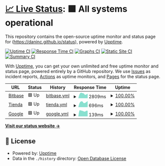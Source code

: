 # [📈 Live Status](https://daninc.github.io/status): <!--live status--> **🟩 All systems operational**

This repository contains the open-source uptime monitor and status page for (https://daninc.github.io/status), powered by [Upptime](https://github.com/upptime/upptime).

[![Uptime CI](https://github.com/daninc/status/workflows/Uptime%20CI/badge.svg)](https://github.com/daninc/status/actions?query=workflow%3A%22Uptime+CI%22)
[![Response Time CI](https://github.com/daninc/status/workflows/Response%20Time%20CI/badge.svg)](https://github.com/daninc/status/actions?query=workflow%3A%22Response+Time+CI%22)
[![Graphs CI](https://github.com/daninc/status/workflows/Graphs%20CI/badge.svg)](https://github.com/daninc/status/actions?query=workflow%3A%22Graphs+CI%22)
[![Static Site CI](https://github.com/daninc/status/workflows/Static%20Site%20CI/badge.svg)](https://github.com/daninc/status/actions?query=workflow%3A%22Static+Site+CI%22)
[![Summary CI](https://github.com/daninc/status/workflows/Summary%20CI/badge.svg)](https://github.com/daninc/status/actions?query=workflow%3A%22Summary+CI%22)

With [Upptime](https://upptime.js.org), you can get your own unlimited and free uptime monitor and status page, powered entirely by a GitHub repository. We use [Issues](https://github.com/daninc/status/issues) as incident reports, [Actions](https://github.com/daninc/status/actions) as uptime monitors, and [Pages](https://daninc.github.io/status) for the status page.

<!--start: status pages-->
<!-- This summary is generated by Upptime (https://github.com/upptime/upptime) -->
<!-- Do not edit this manually, your changes will be overwritten -->
<!-- prettier-ignore -->
| URL | Status | History | Response Time | Uptime |
| --- | ------ | ------- | ------------- | ------ |
| <img alt="" src="https://icons.duckduckgo.com/ip3/www.bitbase.es.ico" height="13"> [Bitbase](https://www.bitbase.es) | 🟩 Up | [bitbase.yml](https://github.com/DaniNC/status/commits/HEAD/history/bitbase.yml) | <details><summary><img alt="Response time graph" src="./graphs/bitbase/response-time-week.png" height="20"> 2809ms</summary><br><a href="https://daninc.github.io/status/history/bitbase"><img alt="Response time 3491" src="https://img.shields.io/endpoint?url=https%3A%2F%2Fraw.githubusercontent.com%2FDaniNC%2Fstatus%2FHEAD%2Fapi%2Fbitbase%2Fresponse-time.json"></a><br><a href="https://daninc.github.io/status/history/bitbase"><img alt="24-hour response time 2430" src="https://img.shields.io/endpoint?url=https%3A%2F%2Fraw.githubusercontent.com%2FDaniNC%2Fstatus%2FHEAD%2Fapi%2Fbitbase%2Fresponse-time-day.json"></a><br><a href="https://daninc.github.io/status/history/bitbase"><img alt="7-day response time 2809" src="https://img.shields.io/endpoint?url=https%3A%2F%2Fraw.githubusercontent.com%2FDaniNC%2Fstatus%2FHEAD%2Fapi%2Fbitbase%2Fresponse-time-week.json"></a><br><a href="https://daninc.github.io/status/history/bitbase"><img alt="30-day response time 3214" src="https://img.shields.io/endpoint?url=https%3A%2F%2Fraw.githubusercontent.com%2FDaniNC%2Fstatus%2FHEAD%2Fapi%2Fbitbase%2Fresponse-time-month.json"></a><br><a href="https://daninc.github.io/status/history/bitbase"><img alt="1-year response time 3491" src="https://img.shields.io/endpoint?url=https%3A%2F%2Fraw.githubusercontent.com%2FDaniNC%2Fstatus%2FHEAD%2Fapi%2Fbitbase%2Fresponse-time-year.json"></a></details> | <details><summary><a href="https://daninc.github.io/status/history/bitbase">100.00%</a></summary><a href="https://daninc.github.io/status/history/bitbase"><img alt="All-time uptime 99.63%" src="https://img.shields.io/endpoint?url=https%3A%2F%2Fraw.githubusercontent.com%2FDaniNC%2Fstatus%2FHEAD%2Fapi%2Fbitbase%2Fuptime.json"></a><br><a href="https://daninc.github.io/status/history/bitbase"><img alt="24-hour uptime 100.00%" src="https://img.shields.io/endpoint?url=https%3A%2F%2Fraw.githubusercontent.com%2FDaniNC%2Fstatus%2FHEAD%2Fapi%2Fbitbase%2Fuptime-day.json"></a><br><a href="https://daninc.github.io/status/history/bitbase"><img alt="7-day uptime 100.00%" src="https://img.shields.io/endpoint?url=https%3A%2F%2Fraw.githubusercontent.com%2FDaniNC%2Fstatus%2FHEAD%2Fapi%2Fbitbase%2Fuptime-week.json"></a><br><a href="https://daninc.github.io/status/history/bitbase"><img alt="30-day uptime 98.54%" src="https://img.shields.io/endpoint?url=https%3A%2F%2Fraw.githubusercontent.com%2FDaniNC%2Fstatus%2FHEAD%2Fapi%2Fbitbase%2Fuptime-month.json"></a><br><a href="https://daninc.github.io/status/history/bitbase"><img alt="1-year uptime 99.63%" src="https://img.shields.io/endpoint?url=https%3A%2F%2Fraw.githubusercontent.com%2FDaniNC%2Fstatus%2FHEAD%2Fapi%2Fbitbase%2Fuptime-year.json"></a></details>
| <img alt="" src="https://icons.duckduckgo.com/ip3/tienda.bitbase.es.ico" height="13"> [Tienda](https://tienda.bitbase.es) | 🟩 Up | [tienda.yml](https://github.com/DaniNC/status/commits/HEAD/history/tienda.yml) | <details><summary><img alt="Response time graph" src="./graphs/tienda/response-time-week.png" height="20"> 696ms</summary><br><a href="https://daninc.github.io/status/history/tienda"><img alt="Response time 763" src="https://img.shields.io/endpoint?url=https%3A%2F%2Fraw.githubusercontent.com%2FDaniNC%2Fstatus%2FHEAD%2Fapi%2Ftienda%2Fresponse-time.json"></a><br><a href="https://daninc.github.io/status/history/tienda"><img alt="24-hour response time 917" src="https://img.shields.io/endpoint?url=https%3A%2F%2Fraw.githubusercontent.com%2FDaniNC%2Fstatus%2FHEAD%2Fapi%2Ftienda%2Fresponse-time-day.json"></a><br><a href="https://daninc.github.io/status/history/tienda"><img alt="7-day response time 696" src="https://img.shields.io/endpoint?url=https%3A%2F%2Fraw.githubusercontent.com%2FDaniNC%2Fstatus%2FHEAD%2Fapi%2Ftienda%2Fresponse-time-week.json"></a><br><a href="https://daninc.github.io/status/history/tienda"><img alt="30-day response time 806" src="https://img.shields.io/endpoint?url=https%3A%2F%2Fraw.githubusercontent.com%2FDaniNC%2Fstatus%2FHEAD%2Fapi%2Ftienda%2Fresponse-time-month.json"></a><br><a href="https://daninc.github.io/status/history/tienda"><img alt="1-year response time 763" src="https://img.shields.io/endpoint?url=https%3A%2F%2Fraw.githubusercontent.com%2FDaniNC%2Fstatus%2FHEAD%2Fapi%2Ftienda%2Fresponse-time-year.json"></a></details> | <details><summary><a href="https://daninc.github.io/status/history/tienda">100.00%</a></summary><a href="https://daninc.github.io/status/history/tienda"><img alt="All-time uptime 99.74%" src="https://img.shields.io/endpoint?url=https%3A%2F%2Fraw.githubusercontent.com%2FDaniNC%2Fstatus%2FHEAD%2Fapi%2Ftienda%2Fuptime.json"></a><br><a href="https://daninc.github.io/status/history/tienda"><img alt="24-hour uptime 100.00%" src="https://img.shields.io/endpoint?url=https%3A%2F%2Fraw.githubusercontent.com%2FDaniNC%2Fstatus%2FHEAD%2Fapi%2Ftienda%2Fuptime-day.json"></a><br><a href="https://daninc.github.io/status/history/tienda"><img alt="7-day uptime 100.00%" src="https://img.shields.io/endpoint?url=https%3A%2F%2Fraw.githubusercontent.com%2FDaniNC%2Fstatus%2FHEAD%2Fapi%2Ftienda%2Fuptime-week.json"></a><br><a href="https://daninc.github.io/status/history/tienda"><img alt="30-day uptime 98.56%" src="https://img.shields.io/endpoint?url=https%3A%2F%2Fraw.githubusercontent.com%2FDaniNC%2Fstatus%2FHEAD%2Fapi%2Ftienda%2Fuptime-month.json"></a><br><a href="https://daninc.github.io/status/history/tienda"><img alt="1-year uptime 99.74%" src="https://img.shields.io/endpoint?url=https%3A%2F%2Fraw.githubusercontent.com%2FDaniNC%2Fstatus%2FHEAD%2Fapi%2Ftienda%2Fuptime-year.json"></a></details>
| <img alt="" src="https://icons.duckduckgo.com/ip3/google.com.ico" height="13"> [Google](https://google.com) | 🟩 Up | [google.yml](https://github.com/DaniNC/status/commits/HEAD/history/google.yml) | <details><summary><img alt="Response time graph" src="./graphs/google/response-time-week.png" height="20"> 139ms</summary><br><a href="https://daninc.github.io/status/history/google"><img alt="Response time 181" src="https://img.shields.io/endpoint?url=https%3A%2F%2Fraw.githubusercontent.com%2FDaniNC%2Fstatus%2FHEAD%2Fapi%2Fgoogle%2Fresponse-time.json"></a><br><a href="https://daninc.github.io/status/history/google"><img alt="24-hour response time 140" src="https://img.shields.io/endpoint?url=https%3A%2F%2Fraw.githubusercontent.com%2FDaniNC%2Fstatus%2FHEAD%2Fapi%2Fgoogle%2Fresponse-time-day.json"></a><br><a href="https://daninc.github.io/status/history/google"><img alt="7-day response time 139" src="https://img.shields.io/endpoint?url=https%3A%2F%2Fraw.githubusercontent.com%2FDaniNC%2Fstatus%2FHEAD%2Fapi%2Fgoogle%2Fresponse-time-week.json"></a><br><a href="https://daninc.github.io/status/history/google"><img alt="30-day response time 167" src="https://img.shields.io/endpoint?url=https%3A%2F%2Fraw.githubusercontent.com%2FDaniNC%2Fstatus%2FHEAD%2Fapi%2Fgoogle%2Fresponse-time-month.json"></a><br><a href="https://daninc.github.io/status/history/google"><img alt="1-year response time 181" src="https://img.shields.io/endpoint?url=https%3A%2F%2Fraw.githubusercontent.com%2FDaniNC%2Fstatus%2FHEAD%2Fapi%2Fgoogle%2Fresponse-time-year.json"></a></details> | <details><summary><a href="https://daninc.github.io/status/history/google">100.00%</a></summary><a href="https://daninc.github.io/status/history/google"><img alt="All-time uptime 99.99%" src="https://img.shields.io/endpoint?url=https%3A%2F%2Fraw.githubusercontent.com%2FDaniNC%2Fstatus%2FHEAD%2Fapi%2Fgoogle%2Fuptime.json"></a><br><a href="https://daninc.github.io/status/history/google"><img alt="24-hour uptime 100.00%" src="https://img.shields.io/endpoint?url=https%3A%2F%2Fraw.githubusercontent.com%2FDaniNC%2Fstatus%2FHEAD%2Fapi%2Fgoogle%2Fuptime-day.json"></a><br><a href="https://daninc.github.io/status/history/google"><img alt="7-day uptime 100.00%" src="https://img.shields.io/endpoint?url=https%3A%2F%2Fraw.githubusercontent.com%2FDaniNC%2Fstatus%2FHEAD%2Fapi%2Fgoogle%2Fuptime-week.json"></a><br><a href="https://daninc.github.io/status/history/google"><img alt="30-day uptime 100.00%" src="https://img.shields.io/endpoint?url=https%3A%2F%2Fraw.githubusercontent.com%2FDaniNC%2Fstatus%2FHEAD%2Fapi%2Fgoogle%2Fuptime-month.json"></a><br><a href="https://daninc.github.io/status/history/google"><img alt="1-year uptime 99.99%" src="https://img.shields.io/endpoint?url=https%3A%2F%2Fraw.githubusercontent.com%2FDaniNC%2Fstatus%2FHEAD%2Fapi%2Fgoogle%2Fuptime-year.json"></a></details>

<!--end: status pages-->

[**Visit our status website →**](https://daninc.github.io/status)

## 📄 License

- Powered by: [Upptime](https://github.com/upptime/upptime)
- Data in the `./history` directory: [Open Database License](https://opendatacommons.org/licenses/odbl/1-0/)
